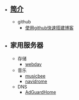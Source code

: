 * ## [简介](README.md)
    * github
        * [使用github快速搭建博客](./github/blog.md)
* ## 家用服务器
    * 存储
        * [webdav](./home-server/storage/webdav.md)
    * 音乐
        * [musicbee](./home-server/music/musicbee.md)
        * [navidrome](./home-server/music/navidrome.md)
    * DNS
        * [AdGuardHome](./home-server/dns/AdGuardHome.md)